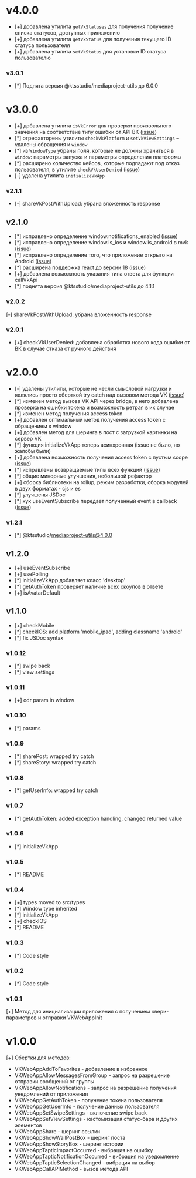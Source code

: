 # v4.0.0
- [+] добавлена утилита `getVkStatuses` для получения получение списка статусов, доступных приложению
- [+] добавлена утилита `getVkStatus` для получения текущего ID статуса пользователя
- [+] добавлена утилита `setVkStatus` для установки ID статуса пользователю


### v3.0.1

- [*] Поднята версия @ktsstudio/mediaproject-utils до 6.0.0

# v3.0.0

- [+] добавлена утилита `isVkError` для проверки произвольного значения на соответствие типу ошибки от API ВК ([issue](https://github.com/ktsstudio/mediaproject-vk/issues/16))
- [*] отрефакторены утилиты `checkVkPlatform` и `setVkViewSettings` – удалены обращения к `window`
- [*] из `WindowType` убраны поля, которые не должны храниться в `window`: параметры запуска и параметры определения платформы
- [*] расширено количество кейсов, которые подпадают под отказ пользователя, в утилите `checkVkUserDenied` ([issue](https://github.com/ktsstudio/mediaproject-vk/issues/17))
- [-] удалена утилита `initializeVkApp`

### v2.1.1

- [-] shareVkPostWithUpload: убрана вложенность response

## v2.1.0

- [*] исправлено определение window.notifications_enabled ([issue](https://github.com/ktsstudio/mediaproject-vk/issues/11))
- [*] исправлено определение window.is_ios и window.is_android в mvk ([issue](https://github.com/ktsstudio/mediaproject-vk/issues/13))
- [*] исправлено определение того, что приложение открыто на Android ([issue](https://github.com/ktsstudio/mediaproject-vk/issues/14))
- [*] расширена поддержка react до версии 18 ([issue](https://github.com/ktsstudio/mediaproject-vk/issues/12))
- [+] добавлена возможность указания типа ответа для функции callVkApi
- [*] поднята версия @ktsstudio/mediaproject-utils до 4.1.1

### v2.0.2

[-] shareVkPostWithUpload: убрана вложенность response

### v2.0.1

- [+] checkVkUserDenied: добавлена обработка нового кода ошибки от ВК в случае отказа от ручного действия

# v2.0.0

- [-] удалены утилиты, которые не несли смысловой нагрузки и являлись просто оберткой try catch над вызовом метода VK ([issue](https://github.com/ktsstudio/mediaproject-vk/issues/5))
- [*] изменен метод вызова VK API через bridge, в него добавлена проверка на ошибки токена и возможность ретрая в их случае
- [*] изменен метод получения access token
- [+] добавлен оптимальный метод получения access token с обращением к window
- [+] добавлен метод для шеринга в пост с загрузкой картинки на сервер VK
- [*] функция initializeVkApp теперь асинхронная (issue не было, но жалобы были)
- [+] добавлена возможность получения access token с пустым scope ([issue](https://github.com/ktsstudio/mediaproject-vk/issues/7))
- [*] исправлены возвращаемые типы всех функций ([issue](https://github.com/ktsstudio/mediaproject-vk/issues/6))
- [*] общие минорные улучшения, небольшой рефактор
- [+] сборка библиотеки на rollup, режим разработки, сборка модулей в двух форматах - cjs и es
- [*] улучшены JSDoc
- [*] хук useEventSubscribe передает полученный event в callback ([issue](https://github.com/ktsstudio/mediaproject-vk/issues/1))

### v1.2.1

- [*] @ktsstudio/mediaproject-utils@4.0.0

## v1.2.0

- [+] useEventSubscribe
- [+] usePolling
- [*] initializeVkApp добавляет класс 'desktop'
- [*] getAuthToken проверяет наличие всех скоупов в ответе
- [+] isAvatarDefault

## v1.1.0

- [+] checkMobile
- [*] checkIOS: add platform 'mobile_ipad', adding classname 'android'
- [*] fix JSDoc syntax

### v1.0.12

- [*] swipe back
- [*] view settings

### v1.0.11

- [+] odr param in window

### v1.0.10

- [*] params

### v1.0.9

- [*] sharePost: wrapped try catch
- [*] shareStory: wrapped try catch

### v1.0.8

- [*] getUserInfo: wrapped try catch

### v1.0.7

- [*] getAuthToken: added exception handling, changed returned value

### v1.0.6

- [*] initializeVkApp

### v1.0.5

- [*] README

### v1.0.4

- [+] types moved to src/types
- [*] Window type inherited
- [*] initializeVkApp
- [+] checkIOS
- [*] README

### v1.0.3

- [*] Code style

### v1.0.2

- [*] Code style

### v1.0.1

[+] Метод для инициализации приложения с получением квери-параметров и отправки VKWebAppInit

# v1.0.0

[+] Обертки для методов:

- VKWebAppAddToFavorites - добавление в избранное
- VKWebAppAllowMessagesFromGroup - запрос на разрешение отправки сообщений от группы
- VKWebAppAllowNotifications - запрос на разрешение получения уведомлений от приложения
- VKWebAppGetAuthToken - получение токена пользователя
- VKWebAppGetUserInfo - получение данных пользователя
- VKWebAppSetSwipeSettings - включение swipe back
- VKWebAppSetViewSettings - кастомизация статус-бара и других элементов
- VKWebAppShare - шеринг ссылки
- VKWebAppShowWallPostBox - шеринг поста
- VKWebAppShowStoryBox - шеринг истории
- VKWebAppTapticImpactOccurred - вибрация на ошибку
- VKWebAppTapticNotificationOccurred - вибрация на уведомление
- VKWebAppTapticSelectionChanged - вибрация на выбор
- VKWebAppCallAPIMethod - вызов метода API
